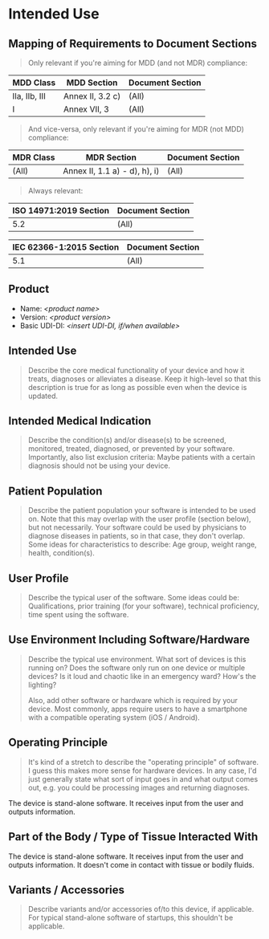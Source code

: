 # Intended Use

## Mapping of Requirements to Document Sections

> Only relevant if you're aiming for MDD (and not MDR) compliance:

| MDD Class     | MDD Section      | Document Section |
|---------------|------------------|------------------|
| IIa, IIb, III | Annex II, 3.2 c) | (All)            |
| I             | Annex VII, 3     | (All)            |

> And vice-versa, only relevant if you're aiming for MDR (not MDD) compliance:

| MDR Class | MDR Section                   | Document Section |
|-----------|-------------------------------|------------------|
| (All)     | Annex II, 1.1 a) - d), h), i) | (All)            |

> Always relevant:

| ISO 14971:2019 Section | Document Section |
|------------------------|------------------|
| 5.2                    | (All)            |

| IEC 62366-1:2015 Section | Document Section |
|--------------------------|------------------|
| 5.1                      | (All)            |

## Product

 * Name: *\<product name\>*
 * Version: *\<product version\>*
 * Basic UDI-DI: *\<insert UDI-DI, if/when available\>*

## Intended Use

> Describe the core medical functionality of your device and how it treats, diagnoses or alleviates a disease.
> Keep it high-level so that this description is true for as long as possible even when the device is updated.

## Intended Medical Indication

> Describe the condition(s) and/or disease(s) to be screened, monitored, treated, diagnosed, or prevented by
> your software. Importantly, also list exclusion criteria: Maybe patients with a certain diagnosis should not
> be using your device.

## Patient Population

> Describe the patient population your software is intended to be used on. Note that this may overlap with the
> user profile (section below), but not necessarily. Your software could be used by physicians to diagnose
> diseases in patients, so in that case, they don't overlap. Some ideas for characteristics to describe: Age
> group, weight range, health, condition(s).

## User Profile

> Describe the typical user of the software. Some ideas could be: Qualifications, prior training (for your
> software), technical proficiency, time spent using the software.

## Use Environment Including Software/Hardware

> Describe the typical use environment. What sort of devices is this running on? Does the software only run on
> one device or multiple devices? Is it loud and chaotic like in an emergency ward? How's the lighting?
>
> Also, add other software or hardware which is required by your device. Most commonly, apps require users to
> have a smartphone with a compatible operating system (iOS / Android).

## Operating Principle

> It's kind of a stretch to describe the "operating principle" of software. I guess this makes more sense for
> hardware devices. In any case, I'd just generally state what sort of input goes in and what output comes
> out, e.g. you could be processing images and returning diagnoses.

The device is stand-alone software. It receives input from the user and outputs information.

## Part of the Body / Type of Tissue Interacted With

The device is stand-alone software. It receives input from the user and outputs information. It doesn't come
in contact with tissue or bodily fluids.

## Variants / Accessories

> Describe variants and/or accessories of/to this device, if applicable. For typical stand-alone software of
> startups, this shouldn't be applicable.

